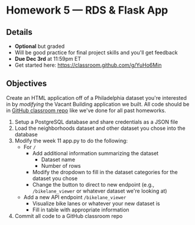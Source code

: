 # Homework 5 — RDS &amp; Flask App

## Details

* **Optional** but graded
* Will be good practice for final project skills and you'll get feedback
* **Due Dec 3rd** at 11:59pm ET
* Get started here: <https://classroom.github.com/g/YuHo6Min>

## Objectives

Create an HTML application off of a Philadelphia dataset you're interested in by _modifying_ the Vacant Building application we built. All code should be in [GitHub classroom repo](https://classroom.github.com/g/YuHo6Min) like we've done for all past homeworks.

1. Setup a PostgreSQL database and share credentials as a JSON file
2. Load the neighborhoods dataset and other dataset you chose into the database
3. Modify the week 11 app.py to do the following:
   * For `/`
     * Add additional information summarizing the dataset
       * Dataset name
       * Number of rows
     * Modify the dropdown to fill in the dataset categories for the dataset you chose
     * Change the button to direct to new endpoint (e.g., `/bikelane_viewer` or whatever dataset we're looking at)
   * Add a new API endpoint `/bikelane_viewer`
     * Visualize bike lanes or whatever your new dataset is
     * Fill in table with appropriate information
4. Commit all code to a GitHub classroom repo
